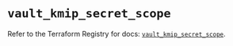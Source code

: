 # `vault_kmip_secret_scope`

Refer to the Terraform Registry for docs: [`vault_kmip_secret_scope`](https://registry.terraform.io/providers/hashicorp/vault/4.5.0/docs/resources/kmip_secret_scope).
